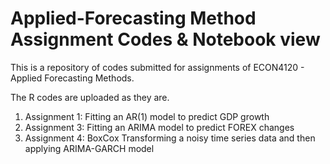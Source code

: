 # Applied-Forecasting Method Assignment Codes & Notebook view
This is a repository of codes submitted for assignments of ECON4120 - Applied Forecasting Methods.

The R codes are uploaded as they are.

1. Assignment 1: Fitting an AR(1) model to predict GDP growth
2. Assignment 3: Fitting an ARIMA model to predict FOREX changes
3. Assignment 4: BoxCox Transforming a noisy time series data and then applying ARIMA-GARCH model
